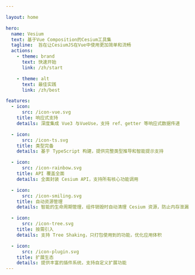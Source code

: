 ```yaml
---

layout: home

hero:
  name: Vesium
  text: 基于Vue Composition的Cesium工具集
  tagline:  旨在让CesiumJS在Vue中使用更加简单和流畅
  actions:
    - theme: brand
      text: 快速开始
      link: /zh/start

    - theme: alt
      text: 最佳实践
      link: /zh/best

features:
  - icon:
      src: /icon-vue.svg
    title: 响应式支持
    details: 深度集成 Vue3 与VueUse，支持 ref、getter 等响应式数据传递

  - icon:
      src: /icon-ts.svg
    title: 类型完备
    details: 基于 TypeScript 构建，提供完整类型推导和智能提示支持

  - icon:
      src: /icon-rainbow.svg
    title: API 覆盖全面
    details: 全面封装 Cesium API，支持所有核心功能调用

  - icon:
      src: /icon-smiling.svg
    title: 自动资源管理
    details: 智能的生命周期管理，组件销毁时自动清理 Cesium 资源，防止内存泄漏

  - icon:
      src: /icon-tree.svg
    title: 按需引入
    details: 支持 Tree Shaking，只打包使用到的功能，优化应用体积

  - icon:
      src: /icon-plugin.svg
    title: 扩展生态
    details: 提供丰富的插件系统，支持自定义扩展功能
---
```

